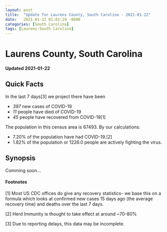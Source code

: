 ```yaml
---
layout: post
title:  "Update for Laurens County, South Carolina - 2021-01-22"
date:   2021-01-22 01:01:29 -0600
categories: [South Carolina]
tags: [Laurens-South Carolina]
---
```


# Laurens County, South Carolina
#### Updated 2021-01-22

## Quick Facts

In the last 7 days[3] we project there have been
- *397* new cases of COVID-19
- *11* people have died of COVID-19
- *45* people have recovered from COVID-19[1]

The population in this census area is 67493. By our calculations:
- 7.20% of the population have had COVID-19.[2]
- 1.82% of the population or 1226.0 people are actively fighting the virus.

## Synopsis

Comming soon...


#### Footnotes

[1] Most US CDC offices do give any recovery statistics- we base this on a formula which looks at confirmed new cases
15 days ago (the average recovery time) and deaths over the last 7 days.

[2] Herd Immunity is thought to take effect at around ~70-80%

[3] Due to reporting delays, this data may be incomplete.
 
    
